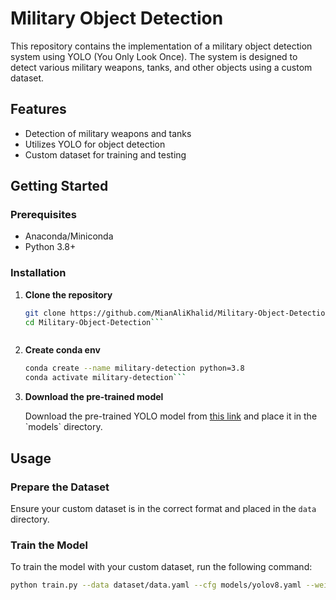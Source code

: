 # Military Object Detection

This repository contains the implementation of a military object detection system using YOLO (You Only Look Once). The system is designed to detect various military weapons, tanks, and other objects using a custom dataset.

## Features

- Detection of military weapons and tanks
- Utilizes YOLO for object detection
- Custom dataset for training and testing

## Getting Started

### Prerequisites

- Anaconda/Miniconda
- Python 3.8+

### Installation

1. **Clone the repository**

   ```bash
   git clone https://github.com/MianAliKhalid/Military-Object-Detection.git
   cd Military-Object-Detection```



2. **Create conda env**

   ```bash
   conda create --name military-detection python=3.8
   conda activate military-detection```


3. **Download the pre-trained model**

   Download the pre-trained YOLO model from [this link]([http://example.com/pretrained-model](https://drive.google.com/file/d/16OlcFS2Om6256W8u6-h6hM5BpDAXzzSb/view?usp=drive_link)) and place it in the `models` directory.

## Usage

### Prepare the Dataset

Ensure your custom dataset is in the correct format and placed in the `data` directory.

### Train the Model

To train the model with your custom dataset, run the following command:

```bash
python train.py --data dataset/data.yaml --cfg models/yolov8.yaml --weights models/pretrained-model.pt --name custom_yolov8
```
